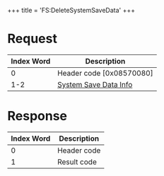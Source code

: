 +++
title = 'FS:DeleteSystemSaveData'
+++

# Request

| Index Word | Description                                                                |
|------------|----------------------------------------------------------------------------|
| 0          | Header code \[0x08570080\]                                                 |
| 1-2        | [System Save Data Info](Filesystem_services#systemsavedatainfo "wikilink") |

# Response

| Index Word | Description |
|------------|-------------|
| 0          | Header code |
| 1          | Result code |
